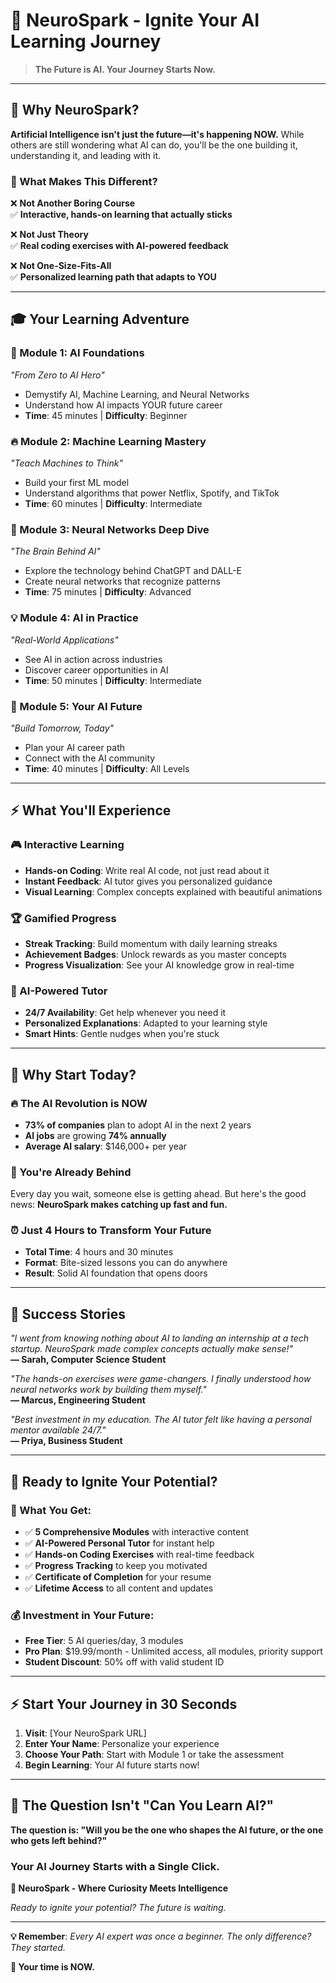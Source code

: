 # 🧠 **NeuroSpark** - Ignite Your AI Learning Journey

> **The Future is AI. Your Journey Starts Now.**

---

## 🚀 **Why NeuroSpark?**

**Artificial Intelligence isn't just the future—it's happening NOW.** While others are still wondering what AI can do, you'll be the one building it, understanding it, and leading with it.

### **🎯 What Makes This Different?**

❌ **Not Another Boring Course**  
✅ **Interactive, hands-on learning that actually sticks**

❌ **Not Just Theory**  
✅ **Real coding exercises with AI-powered feedback**

❌ **Not One-Size-Fits-All**  
✅ **Personalized learning path that adapts to YOU**

---

## 🎓 **Your Learning Adventure**

### **🌟 Module 1: AI Foundations**
*"From Zero to AI Hero"*
- Demystify AI, Machine Learning, and Neural Networks
- Understand how AI impacts YOUR future career
- **Time**: 45 minutes | **Difficulty**: Beginner

### **🔥 Module 2: Machine Learning Mastery**
*"Teach Machines to Think"*
- Build your first ML model
- Understand algorithms that power Netflix, Spotify, and TikTok
- **Time**: 60 minutes | **Difficulty**: Intermediate

### **🚀 Module 3: Neural Networks Deep Dive**
*"The Brain Behind AI"*
- Explore the technology behind ChatGPT and DALL-E
- Create neural networks that recognize patterns
- **Time**: 75 minutes | **Difficulty**: Advanced

### **💡 Module 4: AI in Practice**
*"Real-World Applications"*
- See AI in action across industries
- Discover career opportunities in AI
- **Time**: 50 minutes | **Difficulty**: Intermediate

### **🎯 Module 5: Your AI Future**
*"Build Tomorrow, Today"*
- Plan your AI career path
- Connect with the AI community
- **Time**: 40 minutes | **Difficulty**: All Levels

---

## ⚡ **What You'll Experience**

### **🎮 Interactive Learning**
- **Hands-on Coding**: Write real AI code, not just read about it
- **Instant Feedback**: AI tutor gives you personalized guidance
- **Visual Learning**: Complex concepts explained with beautiful animations

### **🏆 Gamified Progress**
- **Streak Tracking**: Build momentum with daily learning streaks
- **Achievement Badges**: Unlock rewards as you master concepts
- **Progress Visualization**: See your AI knowledge grow in real-time

### **🤖 AI-Powered Tutor**
- **24/7 Availability**: Get help whenever you need it
- **Personalized Explanations**: Adapted to your learning style
- **Smart Hints**: Gentle nudges when you're stuck

---

## 💪 **Why Start Today?**

### **🔥 The AI Revolution is NOW**
- **73% of companies** plan to adopt AI in the next 2 years
- **AI jobs** are growing **74% annually**
- **Average AI salary**: $146,000+ per year

### **🎯 You're Already Behind**
Every day you wait, someone else is getting ahead. But here's the good news: **NeuroSpark makes catching up fast and fun.**

### **⏰ Just 4 Hours to Transform Your Future**
- **Total Time**: 4 hours and 30 minutes
- **Format**: Bite-sized lessons you can do anywhere
- **Result**: Solid AI foundation that opens doors

---

## 🌟 **Success Stories**

*"I went from knowing nothing about AI to landing an internship at a tech startup. NeuroSpark made complex concepts actually make sense!"*  
**— Sarah, Computer Science Student**

*"The hands-on exercises were game-changers. I finally understood how neural networks work by building them myself."*  
**— Marcus, Engineering Student**

*"Best investment in my education. The AI tutor felt like having a personal mentor available 24/7."*  
**— Priya, Business Student**

---

## 🚀 **Ready to Ignite Your Potential?**

### **🎁 What You Get:**
- ✅ **5 Comprehensive Modules** with interactive content
- ✅ **AI-Powered Personal Tutor** for instant help
- ✅ **Hands-on Coding Exercises** with real-time feedback
- ✅ **Progress Tracking** to keep you motivated
- ✅ **Certificate of Completion** for your resume
- ✅ **Lifetime Access** to all content and updates

### **💰 Investment in Your Future:**
- **Free Tier**: 5 AI queries/day, 3 modules
- **Pro Plan**: $19.99/month - Unlimited access, all modules, priority support
- **Student Discount**: 50% off with valid student ID

---

## ⚡ **Start Your Journey in 30 Seconds**

1. **Visit**: [Your NeuroSpark URL]
2. **Enter Your Name**: Personalize your experience
3. **Choose Your Path**: Start with Module 1 or take the assessment
4. **Begin Learning**: Your AI future starts now!

---

## 🎯 **The Question Isn't "Can You Learn AI?"**

**The question is: "Will you be the one who shapes the AI future, or the one who gets left behind?"**

### **Your AI Journey Starts with a Single Click.**

**🧠 NeuroSpark - Where Curiosity Meets Intelligence**

*Ready to ignite your potential? The future is waiting.*

---

**💡 Remember**: *Every AI expert was once a beginner. The only difference? They started.*

**🚀 Your time is NOW.**
